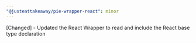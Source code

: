 ```yaml
---
"@justeattakeaway/pie-wrapper-react": minor
---
```


[Changed] - Updated the React Wrapper to read and include the React base type declaration

